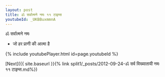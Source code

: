 ```yaml
---
layout: post
title: ॐ सर्वात्मने नमः ११ टाइम्स
youtubeId: _UKBBuxmmnA
---
```

 
 
 ॐ सर्वात्मने नमः  
 
 -  जो हर प्राणी की आत्मा है 
 
  
 
  
 
 
 
 
 
 


{% include youtubePlayer.html id=page.youtubeId %}
 
[Next]({{ site.baseurl }}{% link  split1/_posts/2012-09-24-ॐ सर्व विख्यातायी नमः ११ टाइम्स.md%})
 
